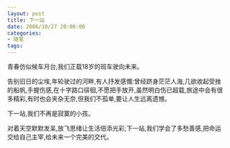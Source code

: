 ```yaml
---
layout: post
title: 下一站
date: 2006/10/27 20:00:00
categories: 
- 随笔
tags: 
---
```


青春仿似候车月台,我们正载18岁的班车驶向未来。

告别旧日的尘埃,年轮驶过的河畔,有人抒发感慨:曾经跻身茫茫人海,几欲收起受挫的船帆,手握伤感,在十字路口徘徊,不愿把手放开,虽然明白伤已超载,旅途中会有很多精彩,有时也会夹杂无奈,但我们不孤单,要让人生远离遗憾。

下一站,我们不再是寂寞的小孩。

对着天空默默发呆,放飞思绪让生活倍添光彩;下一站,我们学会了多愁善感,把命运交给自己主宰,给未来一个完美的交代。

